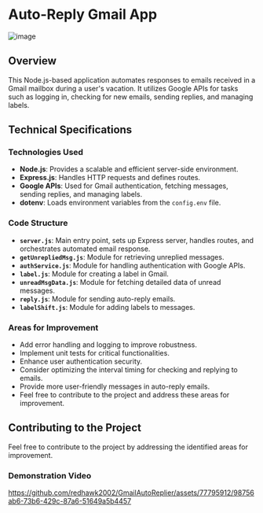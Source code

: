 # Auto-Reply Gmail App

![image](https://github.com/redhawk2002/GmailAutoReplier/assets/77795912/6cc5c93e-27eb-419b-b298-0ddbf47b9d55)


## Overview

This Node.js-based application automates responses to emails received in a Gmail mailbox during a user's vacation. It utilizes Google APIs for tasks such as logging in, checking for new emails, sending replies, and managing labels.

## Technical Specifications

### Technologies Used

- **Node.js**: Provides a scalable and efficient server-side environment.
- **Express.js**: Handles HTTP requests and defines routes.
- **Google APIs**: Used for Gmail authentication, fetching messages, sending replies, and managing labels.
- **dotenv**: Loads environment variables from the `config.env` file.

### Code Structure

- **`server.js`**: Main entry point, sets up Express server, handles routes, and orchestrates automated email response.
- **`getUnrepliedMsg.js`**: Module for retrieving unreplied messages.
- **`authService.js`**: Module for handling authentication with Google APIs.
- **`label.js`**: Module for creating a label in Gmail.
- **`unreadMsgData.js`**: Module for fetching detailed data of unread messages.
- **`reply.js`**: Module for sending auto-reply emails.
- **`labelShift.js`**: Module for adding labels to messages.

### Areas for Improvement

- Add error handling and logging to improve robustness.
- Implement unit tests for critical functionalities.
- Enhance user authentication security.
- Consider optimizing the interval timing for checking and replying to emails.
- Provide more user-friendly messages in auto-reply emails.
- Feel free to contribute to the project and address these areas for improvement.

## Contributing to the Project

Feel free to contribute to the project by addressing the identified areas for improvement.

### Demonstration Video

https://github.com/redhawk2002/GmailAutoReplier/assets/77795912/98756ab6-73b6-429c-87a6-51649a5b4457



